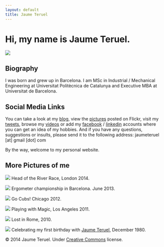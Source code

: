 ```yaml
---
layout: default
title: Jaume Teruel
---
```

# Hi, my name is Jaume Teruel.

![][1]

## Biography

I was born and grew up in Barcelona. I am MSc in Industrial / Mechanical Engineering at Universitat Politècnica de Catalunya and Executive MBA at Universitat de Barcelona.

## Social Media Links

You can take a look at my [blog][2], view the [pictures][3] posted on Flickr, visit my [tweets][4], browse my [videos][5] or add my [facebook][6] / [linkedin][7] accounts where you can get an idea of my hobbies. And if you have any questions, suggestions or insults, please send it to the following address: jaumeteruel [at] gmail [dot] com

By the way, welcome to my personal website.

## More Pictures of me

![][8]
Head of the River Race, London 2014.

![][9]
Ergometer championship in Barcelona. June 2013.

![][10]
Go Cubs! Chicago 2012.

![][11]
Playing with Magic, Los Angeles 2011.

![][12]
Lost in Rome, 2010.

![][13]
Celebrating my first birthday with [Jaume Teruel][4], December 1980.



&#169; 2014 Jaume Teruel. Under [Creative Commons][14] license.

   [1]: /images/me_small.png
   [2]: http://www.lerion.com
   [3]: http://www.flickr.com/photos/lerion
   [4]: http://twitter.com/jaumeteruel
   [5]: http://www.vimeo.com/lerion/videos
   [6]: http://www.facebook.com/jaume.teruel
   [7]: http://es.linkedin.com/in/jaumeteruel
   [8]: https://farm4.staticflickr.com/3694/13887135686_3141d3d1cd_c.jpg
   [9]: https://farm6.staticflickr.com/5445/9057191543_99cd284bbb_c.jpg
   [10]: https://farm9.staticflickr.com/8475/8078266107_fd8be79e4f_c.jpg
   [11]: https://farm7.staticflickr.com/6195/6086160477_7f664d1765_b.jpg   
   [12]: https://farm6.staticflickr.com/5331/14021790985_b8667f40c7_c.jpg
   [13]: https://farm5.staticflickr.com/4135/4893713781_dbf4650d81_b.jpg
   [14]: http://creativecommons.org/licenses/by-nc-sa/3.0/

